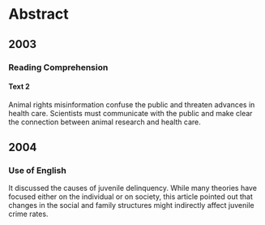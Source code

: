 # Abstract

## 2003

### Reading Comprehension

#### Text 2

Animal rights misinformation confuse the public and threaten
advances in health care. Scientists must communicate with the
public and make clear the connection between animal research
and health care.

## 2004

### Use of English

It discussed the causes of juvenile delinquency. While many
theories have focused either on the individual or on society,
this article pointed out that changes in the social and family
structures might indirectly affect juvenile crime rates.
